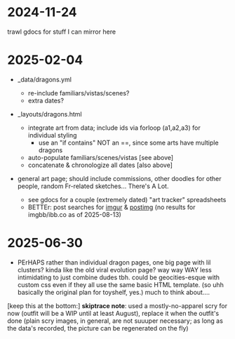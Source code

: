 # 2024-11-24
trawl gdocs for stuff I can mirror here

# 2025-02-04
- _data/dragons.yml
	- re-include familiars/vistas/scenes?
	- extra dates?
- _layouts/dragons.html
	- integrate art from data; include ids via forloop (a1,a2,a3) for individual styling
		- use an "if contains" NOT an ==, since some arts have multiple dragons
	- auto-populate familiars/scenes/vistas [see above]
	- concatenate & chronologize all dates [also above]

- general art page; should include commissions, other doodles for other people, random Fr-related sketches... There's A Lot.
	- see gdocs for a couple (extremely dated) "art tracker" spreadsheets
	- BETTEr: post searches for [imgur](https://www1.flightrising.com/search/forums?term=i.imgur.com&poster=Archaeoraptor&topicid=&forum=&when=0&sort=recent&submit=Search+Forums) & [postimg](https://www1.flightrising.com/search/forums?term=i.postimg.cc&poster=Archaeoraptor&topicid=&forum=&when=0&sort=recent&submit=Search+Forums) (no results for imgbb/ibb.co as of 2025-08-13)

# 2025-06-30
- PErHAPS rather than individual dragon pages, one big page with lil clusters? kinda like the old viral evolution page? way way WAY less intimidating to just combine dudes tbh. could be geocities-esque with custom css even if they all use the same basic HTML template. (so uhh basically the original plan for toyshelf, yes.) much to think about....


[keep this at the bottom:]
**skiptrace note**: used a mostly-no-apparel scry for now (outfit will be a WIP until at least August), replace it when the outfit's done
	(plain scry images, in general, are not suuuper necessary; as long as the data's recorded, the picture can be regenerated on the fly)
